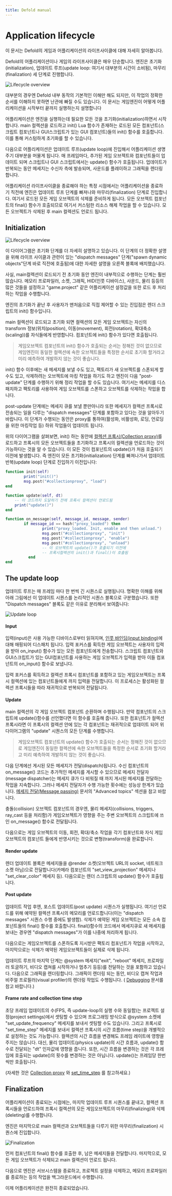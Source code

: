 ```yaml
---
title: Defold manual
---
```


# Application lifecycle
이 문서는 Defold의 게임과 어플리케이션의 라이프사이클에 대해 자세히 알아봅니다.

Defold의 어플리케이션이나 게임의 라이프사이클은 매우 단순합니다. 엔진은 초기화(initialization), 업데이트 루프(update loop: 여기서 대부분의 시간이 소비됨), 마무리(finalization) 세 단계로 진행합니다.

![Lifecycle overview](images/application_lifecycle/application_lifecycle_overview.png)

대부분의 경우엔 Defold 내부 동작의 기본적인 이해만 해도 되지만, 이 작업의 정확한 순서를 이해하지 못하면 난관에 빠질 수도 있습니다. 이 문서는 게임엔진이 어떻게 어플리케이션을 시작부터 끝까지 실행하는지 설명합니다

어플리케이션은 엔진을 실행하는데 필요한 모든 것을 초기화(initialization)하면서 시작합니다. main 컬렉션을 로드하고 init() Lua 함수가 존재하는 로드된 모든 컴포넌트(스크립트 컴포넌트나 GUI스크립트가 있는 GUI 컴포넌트)들의 init() 함수를 호출합니다. 이를 통해 커스텀하게 초기화를 할 수 있습니다.

다음으로 어플리케이션은 업데이트 루프(update loop)에 진입해서 어플리케이션 생명주기 대부분을 머물게 됩니다. 매 프레임마다, 추가된 게임 오브젝트와 컴포넌트들이 업데이트 되며 스크립트나 GUI 스크립트에서는 update() 함수가 호출됩니다. 업데이트가 반복되는 동안 메세지는 수신자 측에 발송되며, 사운드를 플레이하고 그래픽을 렌더링 합니다.

어플리케이션 라이프사이클을 종료해야 하는 특정 시점에서는 어플리케이션을 종료하기 직전에 엔진은 업데이트 루프 단계를 빠져나와 마무리(finalization) 단계로 진입합니다. 여기서 로드된 모든 게임 오브젝트의 삭제를 준비하게 됩니다. 모든 오브젝트 컴포넌트의 final() 함수가 호출되므로 여기서 커스텀한 리소스 해제 작업을 할 수 있습니다. 모든 오브젝트가 삭제된 후 main 컬렉션도 언로드 됩니다.

## Initialization

![Lifecycle overview](images/application_lifecycle/application_lifecycle_init.png)

이 다이어그램은 초기화 단계를 더 자세히 설명하고 있습니다. 이 단계의 더 정확한 설명을 위해 라이프 사이클과 관련이 있는 "dispatch messages" 단계("spawn dynamic objects"단계 바로 직전에 호출됨)에 대한 자세한 설명을 오른쪽 블록에 배치했습니다.

사실, main컬렉션이 로드되기 전 초기화 동안 엔진이 내부적으로 수행하는 단계는 훨씬 많습니다. 메모리 프로파일러, 소켓, 그래픽, HID(인풋 디바이스), 사운드, 물리 등등의 많은 것들을 설정하고 "game.project" 같은 어플리케이션 설정값을 또한 로드 후 처리하는 작업을 수행합니다.

엔진의 초기화가 끝난 후 사용자가 맨처음으로 직접 제어할 수 있는 진입점은 렌더 스크립트의 init() 함수입니다.

main 컬렉션이 로드되고 초기화 되면 컬렉션의 모든 게임 오브젝트는 자신의 transform 정보(위치(position), 이동(movement), 회전(rotation), 확대축소(scaling))를 자식들에게 반영합니다. 컴포넌트에 init() 함수가 있다면 호출됩니다.

> 게임오브젝트 컴포넌트의 init() 함수가 호출되는 순서는 정해진 것이 없으므로 게임엔진이 동일한 컬렉션에 속한 오브젝트들을 특정한 순서로 초기화 할거라고 미리 예측하여 개발하지 않는 것이 좋습니다.

init() 함수 이후에는 새 메세지를 보낼 수도 있고, 팩토리가 새 오브젝트를 스폰되게 할 수도 있고, 삭제하려는 오브젝트에 마킹 작업을 하기도 하고 엔진이 다음 "post-update" 단계를 수행하기 위해 정리 작업을 할 수도 있습니다.  여기서는 메세지를 디스패치하고 팩토리를 사용하여 게임 오브젝트를 스폰하고 오브젝트를 삭제하는 작업을 합니다.

post-update 단계에는 메세지 큐를 보낼 뿐만아니라 또한 메세지가 컬렉션 프록시로 전송되는 일을 다루는 "dispatch messages" 단계를 포함하고 있다는 것을 알아두기 바랍니다. 이 단계가 수행되는 동안은 proxy를 통하여(활성화, 비활성화, 로딩, 언로딩을 위한 마킹작업 등) 하위 작업들이 업데이트 됩니다.

위의 다이어그램을 살펴보면, init() 하는 동안에 [컬렉션 프록시(Collection proxy)](/manuals/collection-proxy)를 로드하고 프록시의 모든 오브젝트들을 초기화하고 프록시의 컬렉션을 언로드하는 것이 가능하다는 것을 알 수 있습니다. 이 모든 것이 컴포넌트의 update()가 처음 호출되기 이전에 발생합니다. 즉 엔진이 모든 초기화(initialization) 단계를 빠져나가서 업데이트 반복(update loop) 단계로 진입하기 이전입니다:

```lua
function init(self)
        print("init()")
        msg.post("#collectionproxy", "load")
end

function update(self, dt)
    -- 이 코드까지 도달하기 전에 프록시 컬렉션이 언로드됨
    print("update()")
end

function on_message(self, message_id, message, sender)
        if message_id == hash("proxy_loaded") then
                print("proxy_loaded. Init, enable and then unload.")
                msg.post("#collectionproxy", "init")
                msg.post("#collectionproxy", "enable")
                msg.post("#collectionproxy", "unload")
                -- 이 오브젝트의 update()가 호출되기 이전에
                -- 프록시컬렉션의 init()과 final()이 호출됨
          end
end
```

## The update loop
업데이트 루프는 매 프레임 마다 한 번씩 긴 시퀀스로 실행됩니다. 명확한 이해를 위해 아래 그림에선 이 업데이트 시퀀스를 논리적인 시퀀스 블록으로 구분했습니다. 또한 "Dispatch messages" 블록도 같은 이유로 분리해서 보여줍니다:

![Update loop](images/application_lifecycle/application_lifecycle_update.png)

#### Input
입력(input)은 사용 가능한 디바이스로부터 읽혀지며, [인풋 바인딩(input binding)](/manuals/input)에 대해 매핑되어 디스패치 됩니다. 입력 포커스를 획득한 게임 오브젝트는 사용자의 입력을 받아 on_input() 함수가 있는 모든 컴포넌트에게 전송합니다. 스크립트 컴포넌트와 GUI스크립트가 있는 GUI컴포넌트를 사용하는 게임 오브젝트가 입력을 받아 이들 컴포넌트의 on_input() 함수로 보냅니다.

입력 포커스를 획득하고 컬렉션 프록시 컴포넌트를 포함하고 있는 게임오브젝트는 프록시 컬렉션에 있는 컴포넌트들에게 까지 입력을 전달합니다. 이 프로세스는 활성화된 컬렉션 프록시들을 따라 재귀적으로 반복되어 전달됩니다.

#### Update
main 컬렉션의 각 게임 오브젝트 컴포넌트 순환하며 수행됩니다. 만약 컴포넌트의 스크립트에 update()함수를 선언했다면 이 함수를 호출해 줍니다. 또한 컴포넌트가 컬렉션 프록시라면 이 프록시의 컬렉션 안에 있는 각 컴포넌트는 재귀적으로 업데이트 되어 위 다이어그램의 "update" 시퀀스의 모든 단계를 수행합니다.

> 게임오브젝트 컴포넌트의 update() 함수가 호출되는 순서는 정해진 것이 없으므로 게임엔진이 동일한 컬렉션에 속한 오브젝트들을 특정한 순서로 초기화 할거라고 미리 예측하여 개발하지 않는 것이 좋습니다.

다음 단계에선 게시된 모든 메세지가 전달(dispatch)됩니다. 수신 컴포넌트의 on_message() 코드는 추가적인 메세지를 게시할 수 있으므로 메세지 전달자(message dispatcher)는 메세지 큐가 다 비워질 때 까지 게시된 메세지를 전달하는 작업을 지속합니다. 그러나 메세지 전달자가 수행 가능한 횟수에는 성능상 한계가 있습니다. [메세지 전달(Message passing)](/manuals/message-passing) 문서의 "Advanced topics" 섹션을 참고 바랍니다.

충돌(collision) 오브젝트 컴포넌트의 경우엔, 물리 메세지(collisions, triggers, ray_cast 등을 처리함)가 게임오브젝트가 영향을 주는 주변 오브젝트의 스크립트에 쓰인 on_message() 함수로 전달됩니다.

다음으로는 게임 오브젝트의 이동, 회전, 확대/축소 작업을 각기 컴포넌트와 자식 게임 오브젝트의 컴포넌트 들에게 반영시키는 것으로 변형(transform)을 완료합니다.

#### Render update
렌더 업데이트 블록은 메세지들을 @render 소켓(오브젝트 URL의 socket, 네트워크 소켓 아님)으로 전달합니다(카메라 컴포넌트의 "set_view_projection" 메세지나 "set_clear_color" 메세지 등). 다음으로는 렌더 스크립트의 update() 함수가 호출됩니다.

#### Post update
업데이트 작업 후엔, 포스트 업데이트(post update) 시퀀스가 실행됩니다. 여기선 언로드를 위해 예약된 컬렉션 프록시의 메모리를 언로드합니다(이는 "dispatch messages" 시퀀스 수행 중에도 발생함). 삭제가 예약된 게임 오브젝트는 모든 소속 컴포넌트들의 final() 함수를 호출합니다. final()함수의 코드에서 메세지큐로 새 메세지를 보내는 경우엔 "dispatch messages"가 이를 나중에 처리하게 됩니다.

다음으로는 게임오브젝트를 스폰하도록 지시받은 팩토리 컴포넌트가 작업을 시작하고, 마지막으로는 삭제가 예약된 게임오브젝트들이 실제로 삭제 됩니다.

업데이트 루프의 마지막 단계는 @system 메세지("exit", "reboot" 메세지, 프로파일러 토글하기, 비디오 캡쳐를 시작하거나 멈추기 등등)를 전달하는 것을 포함하고 있습니다. 다음으로 그래픽을 렌더링합니다. 그래픽이 렌더링 되는 동안, 비디오 캡쳐 작업과 비주얼 프로필러(visual profiler)의 렌더링 작업도 수행됩니다. ( [Debugging](/manuals/debugging) 문서를 참고 바랍니다.)

#### Frame rate and collection time step
초당 프레임 업데이트의 수(FPS, 즉 update-loop의 실행 수와 동일함)는 프로젝트 설정(project settings)에서 셋팅할 수 있으며 프로그래밍 방식으로 @system 소켓에 "set_update_frequency" 메세지를 보내서 셋팅할 수도 있습니다. 그리고 프록시로 "set_time_step" 메세지를 보내서 컬렉션 프록시의 시간 흐름(time step)을 개별적으로 설정하는 것도 가능합니다. 컬렉션의 시간 흐름을 변경해도 프레임 레이트에 영향을 주지는 않습니다. 대신, 물리 업데이트(physics update)의 시간 흐름과, update() 함수로 전달되는 "dt" 인자값에 영향을 줍니다. 또한, 시간 흐름을 변경하는 것은 각 프레임에 호출되는 update()의 횟수를 변경하는 것은 아닙니다. update()는 프레임당 한번씩만 호출됩니다.

(자세한 것은 [Collection proxy](/manuals/collection-proxy) 와 [set_time_step](/ref/collectionproxy/#set-time-step) 를 참고하세요.)

## Finalization
어플리케이션이 종료되는 시점에는, 마지막 업데이트 루프 시퀀스를 끝내고, 컬렉션 프록시들을 언로드하여 프록시 컬렉션의 모든 게임오브젝트의 마무리(finalizing)와 삭제(deleting)를 수행합니다.

엔진은 마지막으로 main 컬렉션과 오브젝트들을 다루기 위한 마무리(finalization) 시퀀스에 진입합니다.

![Finalization](images/application_lifecycle/application_lifecycle_final.png)

먼저 컴포넌트의 final() 함수를 호출한 후, 남은 메세지들을 전달합니다. 마지막으로, 모든 게임 오브젝트가 삭제되고 main 컬렉션이 언로드 됩니다.

다음으로 엔진은 서브시스템을 종료하고, 프로젝트 설정을 삭제하고, 메모리 프로파일러를 종료하는 등의 작업을 백그라운드에서 수행합니다.

이제 어플리케이션은 완전히 종료되었습니다.
